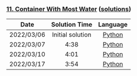 ### [11. Container With Most Water](https://leetcode.com/problems/container-with-most-water/) ([solutions](https://github.com/pete-debiase/Comprog/blob/main/Solutions/11.%20Container%20With%20Most%20Water/))

|    Date    |  Solution Time   |                                                                      Language                                                                       |
|:----------:|:----------------:|:---------------------------------------------------------------------------------------------------------------------------------------------------:|
| 2022/03/06 | Initial solution |      [Python](https://github.com/pete-debiase/Comprog/blob/main/Solutions/11.%20Container%20With%20Most%20Water/container_with_most_water.py)       |
| 2022/03/07 |       4:38       | [Python](https://github.com/pete-debiase/Comprog/blob/main/Solutions/11.%20Container%20With%20Most%20Water/container_with_most_water_2022-03-07.py) |
| 2022/03/10 |       4:01       | [Python](https://github.com/pete-debiase/Comprog/blob/main/Solutions/11.%20Container%20With%20Most%20Water/container_with_most_water_2022-03-10.py) |
| 2022/03/17 |       3:54       | [Python](https://github.com/pete-debiase/Comprog/blob/main/Solutions/11.%20Container%20With%20Most%20Water/container_with_most_water_2022-03-17.py) |

